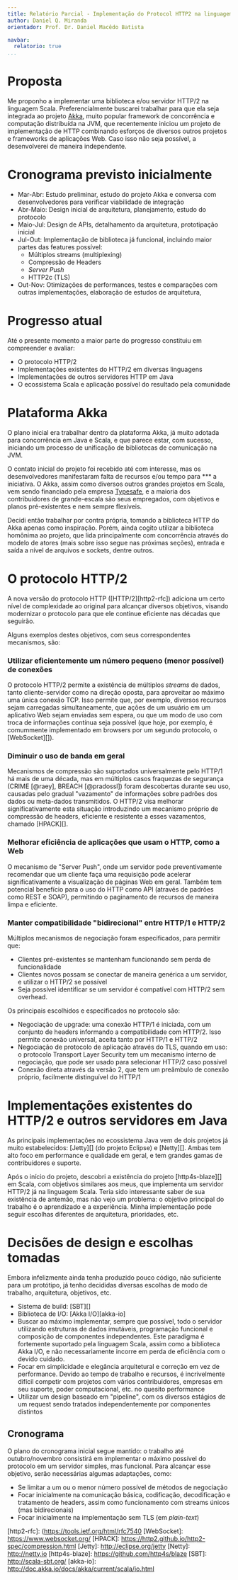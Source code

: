 ```yaml
---
title: Relatório Parcial - Implementação do Protocol HTTP2 na linguagem Scala
author: Daniel Q. Miranda
orientador: Prof. Dr. Daniel Macêdo Batista

navbar:
  relatorio: true
...
```


# Proposta

Me proponho a implementar uma biblioteca e/ou servidor HTTP/2 na
linguagem Scala. Preferencialmente buscarei trabalhar para que ela
seja integrada ao projeto [Akka][], muito popular
framework de concorrência e computação distribuída na JVM, que
recentemente iniciou um projeto de implementação de HTTP combinando
esforços de diversos outros projetos e frameworks de aplicações Web.
Caso isso não seja possível, a desenvolverei de maneira independente.

# Cronograma previsto inicialmente

* Mar-Abr: Estudo preliminar, estudo do projeto Akka e conversa com desenvolvedores para verificar viabilidade de
  integração
* Abr-Maio: Design inicial de arquitetura, planejamento, estudo do protocolo
* Maio-Jul: Design de APIs, detalhamento da arquitetura, prototipação inicial
* Jul-Out: Implementação de biblioteca já funcional, incluindo maior partes das features possível:
    * Múltiplos streams (multiplexing)  
    * Compressão de Headers  
    * *Server Push*  
    * HTTP2c (TLS)  
* Out-Nov: Otimizações de performances, testes e comparações com outras implementações, elaboração de estudos de
  arquitetura,

# Progresso atual

Até o presente momento a maior parte do progresso constituiu em compreender e avaliar:

* O protocolo HTTP/2  
* Implementações existentes do HTTP/2 em diversas linguagens  
* Implementações de outros servidores HTTP em Java  
* O ecossistema Scala e aplicação possível do resultado pela comunidade  

# Plataforma Akka

O plano inicial era trabalhar dentro da plataforma Akka, já muito adotada para concorrência em Java e Scala, e que
parece estar, com sucesso, iniciando um processo de unificação de bibliotecas de comunicação na JVM.

O contato inicial do projeto foi recebido até com interesse, mas os desenvolvedores manifestaram falta de recursos e/ou
tempo para *** a iniciativa. O Akka, assim como diversos outros grandes projetos em Scala, vem sendo financiado pela
empresa [Typesafe][], e a maioria dos contribuidores de grande-escala são seus empregados, com
objetivos e planos pré-existentes e nem sempre flexíveis.

Decidi então trabalhar por contra própria, tomando a biblioteca HTTP do Akka apenas como inspiração. Porém, ainda cogito
utilizar a biblioteca homônima ao projeto, que lida principalmente com concorrência através do modelo de atores (mais
sobre isso segue nas próximas seções), entrada e saída a nível de arquivos e sockets, dentre outros.

# O protocolo HTTP/2

A nova versão do protocolo HTTP ([HTTP/2][http2-rfc]) adiciona um certo nível de complexidade ao
original para alcançar diversos objetivos, visando modernizar o protocolo para que ele continue eficiente nas décadas
que seguirão.

Alguns exemplos destes objetivos, com seus correspondentes mecanismos, são: 

### Utilizar eficientemente um número pequeno (menor possível) de conexões
  
O protocolo HTTP/2 permite a existência de múltiplos *streams* de dados, tanto cliente-servidor como na direção oposta,
para aproveitar ao máximo uma única conexão TCP. Isso permite que, por exemplo, diversos recursos sejam carregadas
simultaneamente, que ações de um usuário em um aplicativo Web sejam enviadas sem espera, ou que um modo de uso com
troca de informações contínua seja possível (que hoje, por exemplo, é comummente implementado em browsers por um segundo
protocolo, o [WebSocket][]).

### Diminuir o uso de banda em geral

Mecanismos de compressão são suportados universalmente pelo HTTP/1 há mais de uma década, mas em múltiplos casos
fraquezas de segurança (CRIME [@raey], BREACH [@pradossl]) foram descobertas durante seu uso, causadas pelo
gradual "vazamento" de informações sobre padrões dos dados ou meta-dados transmitidos. O HTTP/2 visa melhorar
significativamente esta situação introduzindo um mecanismo próprio de compressão de headers, eficiente e resistente a
esses vazamentos, chamado [HPACK][].

### Melhorar eficiência de aplicações que usam o HTTP, como a Web

O mecanismo de "Server Push", onde um servidor pode preventivamente recomendar que um cliente faça uma requisição pode
acelerar significativamente a visualização de páginas Web em geral. Também tem potencial benefício para o uso do HTTP
como API (através de padrões como REST e SOAP), permitindo o paginamento de recursos de maneira limpa e eficiente.

### Manter compatibilidade "bidirecional" entre HTTP/1 e HTTP/2

Múltiplos mecanismos de negociação foram especificados, para permitir que:

* Clientes pré-existentes se mantenham funcionando sem perda de funcionalidade
* Clientes novos possam se conectar de maneira genérica a um servidor, e utilizar o HTTP/2 se possível
* Seja possível identificar se um servidor é compatível com HTTP/2 sem overhead.

Os principais escolhidos e especificados no protocolo são:

* Negociação de upgrade: uma conexão HTTP/1 é iniciada, com um conjunto de headers informando a compatibilidade com
  HTTP/2. Isso permite conexão universal, aceita tanto por HTTP/1 e HTTP/2
* Negociação de protocolo de aplicação através do TLS, quando em uso: o protocolo Transport Layer Security tem um mecanismo
  interno de negociação, que pode ser usado para selecionar HTTP/2 caso possível
* Conexão direta através da versão 2, que tem um preâmbulo de conexão próprio, facilmente distinguível do HTTP/1

# Implementações existentes do HTTP/2 e outros servidores em Java

As principais implementações no ecossistema Java vem de dois projetos já muito estabelecidos:
[Jetty][] (do projeto Eclipse) e [Netty][]. Ambas tem alto foco em performance e
qualidade em geral, e tem grandes gamas de contribuidores e suporte.

Após o início do projeto, descobri a existência do projeto [http4s-blaze][] em Scala, com
objetivos similares aos meus, que implementa um servidor HTTP/2 já na linguagem Scala. Teria sido interessante saber de
sua existência de antemão, mas não vejo um problema: o objetivo principal do trabalho é o aprendizado e a experiência.
Minha implementação pode seguir escolhas diferentes de arquitetura, prioridades, etc.

# Decisões de design e escolhas tomadas

Embora infelizmente ainda tenha produzido pouco código, não suficiente para um protótipo, já tenho decididas diversas
escolhas de modo de trabalho, arquitetura, objetivos, etc.

* Sistema de build: [SBT][]
* Biblioteca de I/O: [Akka I/O][akka-io]
* Buscar ao máximo implementar, sempre que possível, todo o servidor utilizando estruturas de dados imutáveis, programação
  funcional e composição de componentes independentes. Este paradigma é fortemente suportado pela linguagem Scala, assim
  como a biblioteca Akka I/O, e não necessariamente incorre em perda de eficiência com o devido cuidado.
* Focar em simplicidade e elegância arquitetural e correção em vez de performance. Devido ao tempo de trabalho e recursos,
  é incrivelmente difícil competir com projetos com vários contribuidores, empresas em seu suporte, poder computacional, etc.
  no quesito performance
* Utilizar um design baseado em "pipeline", com os diversos estágios de um request sendo tratados independentemente
  por componentes distintos

## Cronograma

O plano do cronograma inicial segue mantido: o trabalho até outubro/novembro consistirá em implementar o máximo possível do protocolo
em um servidor simples, mas funcional. Para alcançar esse objetivo, serão necessárias algumas adaptações, como:

* Se limitar a um ou o menor número possível de métodos de negociação  
* Focar inicialmente na comunicação básica, codificação, decodificação e tratamento de headers, assim como funcionamento
  com streams únicos (mas bidirecionais)
* Focar inicialmente na implementação sem TLS (em *plain-text*)

[Akka]: http://akka.io
[Typesafe]: http://typesafe.com
[http2-rfc]: (https://tools.ietf.org/html/rfc7540
[WebSocket]: https://www.websocket.org/
[HPACK]: https://http2.github.io/http2-spec/compression.html
[Jetty]: http://eclipse.org/jetty
[Netty]: http://netty.io
[http4s-blaze]: https://github.com/http4s/blaze
[SBT]: http://scala-sbt.org/
[akka-io]: http://doc.akka.io/docs/akka/current/scala/io.html

